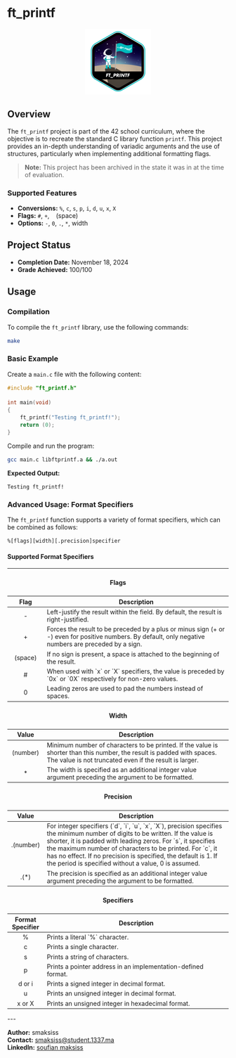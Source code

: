 # ft_printf

<p align="center">
  <img src="https://github.com/mcombeau/mcombeau/blob/main/42_badges/ft_printfe.png" alt="ft_printf 42 project badge"/>
</p>

## Overview

The `ft_printf` project is part of the 42 school curriculum, where the objective is to recreate the standard C library function `printf`. This project provides an in-depth understanding of variadic arguments and the use of structures, particularly when implementing additional formatting flags.

> **Note:** This project has been archived in the state it was in at the time of evaluation.

### Supported Features

- **Conversions:** `%`, `c`, `s`, `p`, `i`, `d`, `u`, `x`, `X`
- **Flags:** `#`, `+`, ` ` (space)
- **Options:** `-`, `0`, `.`, `*`, width

## Project Status

- **Completion Date:** November 18, 2024
- **Grade Achieved:** 100/100

## Usage

### Compilation

To compile the `ft_printf` library, use the following commands:

```bash
make
```

### Basic Example

Create a `main.c` file with the following content:

```c
#include "ft_printf.h"

int main(void)
{
    ft_printf("Testing ft_printf!");
    return (0);
}
```

Compile and run the program:

```bash
gcc main.c libftprintf.a && ./a.out
```

**Expected Output:**

```
Testing ft_printf!
```

### Advanced Usage: Format Specifiers

The `ft_printf` function supports a variety of format specifiers, which can be combined as follows:

```
%[flags][width][.precision]specifier
```

#### Supported Format Specifiers

<table>
    <thead>
        <tr>
            <th colspan=3><h4>Flags</h4></th>
        </tr>
        <tr>
            <th>Flag</th>
            <th>Description</th>
        </tr>
    </thead>
    <tbody>
        <tr>
            <td align="center">-</td>
            <td>Left-justify the result within the field. By default, the result is right-justified.</td>
        </tr>
        <tr>
            <td align="center">+</td>
            <td>Forces the result to be preceded by a plus or minus sign (+ or -) even for positive numbers. By default, only negative numbers are preceded by a sign.</td>
        </tr>
        <tr>
            <td align="center">(space)</td>
            <td>If no sign is present, a space is attached to the beginning of the result.</td>
        </tr>
        <tr>
            <td align="center">#</td>
            <td>When used with `x` or `X` specifiers, the value is preceded by `0x` or `0X` respectively for non-zero values.</td>
        </tr>
        <tr>
            <td align="center">0</td>
            <td>Leading zeros are used to pad the numbers instead of spaces.</td>
        </tr>
    </tbody>
    <thead>
        <tr>
            <th colspan=3><h4>Width</h4></th>
        </tr>
        <tr>
            <th>Value</th>
            <th>Description</th>
        </tr>
    </thead>
    <tbody>
        <tr>
            <td align="center">(number)</td>
            <td>Minimum number of characters to be printed. If the value is shorter than this number, the result is padded with spaces. The value is not truncated even if the result is larger.</td>
        </tr>
        <tr>
            <td align="center">*</td>
            <td>The width is specified as an additional integer value argument preceding the argument to be formatted.</td>
        </tr>
    </tbody>
    <thead>
        <tr>
            <th colspan=3><h4>Precision</h4></th>
        </tr>
        <tr>
            <th>Value</th>
            <th>Description</th>
        </tr>
    </thead>
    <tbody>
        <tr>
            <td align="center">.(number)</td>
            <td>For integer specifiers (`d`, `i`, `u`, `x`, `X`), precision specifies the minimum number of digits to be written. If the value is shorter, it is padded with leading zeros. For `s`, it specifies the maximum number of characters to be printed. For `c`, it has no effect. If no precision is specified, the default is 1. If the period is specified without a value, 0 is assumed.</td>
        </tr>
        <tr>
            <td align="center">.(*)</td>
            <td>The precision is specified as an additional integer value argument preceding the argument to be formatted.</td>
        </tr>
    </tbody>
    <thead>
        <tr>
            <th colspan=3><h4>Specifiers</h4></th>
        </tr>
        <tr>
            <th>Format Specifier</th>
            <th>Description</th>
        </tr>
    </thead>
    <tbody>
        <tr>
            <td align="center">%</td>
            <td>Prints a literal `%` character.</td>
        </tr>
        <tr>
            <td align="center">c</td>
            <td>Prints a single character.</td>
        </tr>
        <tr>
            <td align="center">s</td>
            <td>Prints a string of characters.</td>
        </tr>
        <tr>
            <td align="center">p</td>
            <td>Prints a pointer address in an implementation-defined format.</td>
        </tr>
        <tr>
            <td align="center">d or i</td>
            <td>Prints a signed integer in decimal format.</td>
        </tr>
        <tr>
            <td align="center">u</td>
            <td>Prints an unsigned integer in decimal format.</td>
        </tr>
        <tr>
            <td align="center">x or X</td>
            <td>Prints an unsigned integer in hexadecimal format.</td>
        </tr>
    </tbody>
</table>
---

**Author:** smaksiss  
**Contact:**  smaksiss@student.1337.ma  
**LinkedIn:** [soufian maksiss](https://www.linkedin.com/in/soufian-maksiss-b4a020305/)  
